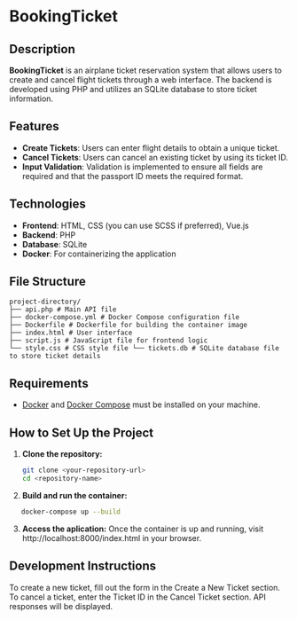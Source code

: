 # BookingTicket

## Description

**BookingTicket** is an airplane ticket reservation system that allows users to create and cancel flight tickets through a web interface. The backend is developed using PHP and utilizes an SQLite database to store ticket information.

## Features

- **Create Tickets**: Users can enter flight details to obtain a unique ticket.
- **Cancel Tickets**: Users can cancel an existing ticket by using its ticket ID.
- **Input Validation**: Validation is implemented to ensure all fields are required and that the passport ID meets the required format.

## Technologies

- **Frontend**: HTML, CSS (you can use SCSS if preferred), Vue.js
- **Backend**: PHP
- **Database**: SQLite
- **Docker**: For containerizing the application

## File Structure
```plaintext
project-directory/ 
├── api.php # Main API file 
├── docker-compose.yml # Docker Compose configuration file 
├── Dockerfile # Dockerfile for building the container image 
├── index.html # User interface 
├── script.js # JavaScript file for frontend logic 
└── style.css # CSS style file └── tickets.db # SQLite database file to store ticket details
```

## Requirements

- [Docker](https://www.docker.com/) and [Docker Compose](https://docs.docker.com/compose/) must be installed on your machine.

## How to Set Up the Project

1. **Clone the repository:**
   ```bash
   git clone <your-repository-url>
   cd <repository-name>
   ```

2. **Build and run the container:**
```bash
   docker-compose up --build
```

3. **Access the aplication:**
Once the container is up and running, visit http://localhost:8000/index.html in your browser.

## Development Instructions
To create a new ticket, fill out the form in the Create a New Ticket section.
To cancel a ticket, enter the Ticket ID in the Cancel Ticket section.
API responses will be displayed.
